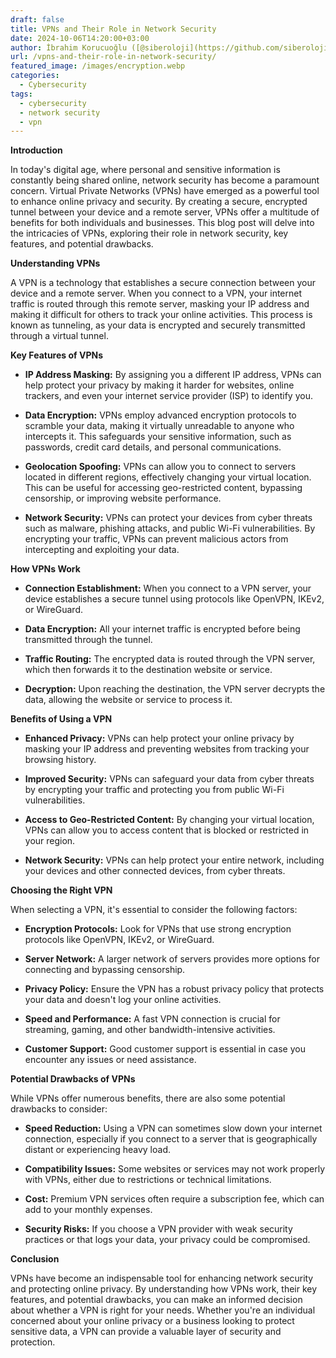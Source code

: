 ```yaml
---
draft: false
title: VPNs and Their Role in Network Security
date: 2024-10-06T14:20:00+03:00
author: İbrahim Korucuoğlu ([@siberoloji](https://github.com/siberoloji))
url: /vpns-and-their-role-in-network-security/
featured_image: /images/encryption.webp
categories:
  - Cybersecurity
tags:
  - cybersecurity
  - network security
  - vpn
---
```



**Introduction**



In today's digital age, where personal and sensitive information is constantly being shared online, network security has become a paramount concern. Virtual Private Networks (VPNs) have emerged as a powerful tool to enhance online privacy and security. By creating a secure, encrypted tunnel between your device and a remote server, VPNs offer a multitude of benefits for both individuals and businesses. This blog post will delve into the intricacies of VPNs, exploring their role in network security, key features, and potential drawbacks.



**Understanding VPNs**



A VPN is a technology that establishes a secure connection between your device and a remote server. When you connect to a VPN, your internet traffic is routed through this remote server, masking your IP address and making it difficult for others to track your online activities. This process is known as tunneling, as your data is encrypted and securely transmitted through a virtual tunnel.



**Key Features of VPNs**


* **IP Address Masking:** By assigning you a different IP address, VPNs can help protect your privacy by making it harder for websites, online trackers, and even your internet service provider (ISP) to identify you.

* **Data Encryption:** VPNs employ advanced encryption protocols to scramble your data, making it virtually unreadable to anyone who intercepts it. This safeguards your sensitive information, such as passwords, credit card details, and personal communications.

* **Geolocation Spoofing:** VPNs can allow you to connect to servers located in different regions, effectively changing your virtual location. This can be useful for accessing geo-restricted content, bypassing censorship, or improving website performance.

* **Network Security:** VPNs can protect your devices from cyber threats such as malware, phishing attacks, and public Wi-Fi vulnerabilities. By encrypting your traffic, VPNs can prevent malicious actors from intercepting and exploiting your data.




**How VPNs Work**


* **Connection Establishment:** When you connect to a VPN server, your device establishes a secure tunnel using protocols like OpenVPN, IKEv2, or WireGuard.

* **Data Encryption:** All your internet traffic is encrypted before being transmitted through the tunnel.

* **Traffic Routing:** The encrypted data is routed through the VPN server, which then forwards it to the destination website or service.

* **Decryption:** Upon reaching the destination, the VPN server decrypts the data, allowing the website or service to process it.




**Benefits of Using a VPN**


* **Enhanced Privacy:** VPNs can help protect your online privacy by masking your IP address and preventing websites from tracking your browsing history.

* **Improved Security:** VPNs can safeguard your data from cyber threats by encrypting your traffic and protecting you from public Wi-Fi vulnerabilities.

* **Access to Geo-Restricted Content:** By changing your virtual location, VPNs can allow you to access content that is blocked or restricted in your region.

* **Network Security:** VPNs can help protect your entire network, including your devices and other connected devices, from cyber threats.




**Choosing the Right VPN**



When selecting a VPN, it's essential to consider the following factors:


* **Encryption Protocols:** Look for VPNs that use strong encryption protocols like OpenVPN, IKEv2, or WireGuard.

* **Server Network:** A larger network of servers provides more options for connecting and bypassing censorship.

* **Privacy Policy:** Ensure the VPN has a robust privacy policy that protects your data and doesn't log your online activities.

* **Speed and Performance:** A fast VPN connection is crucial for streaming, gaming, and other bandwidth-intensive activities.

* **Customer Support:** Good customer support is essential in case you encounter any issues or need assistance.




**Potential Drawbacks of VPNs**



While VPNs offer numerous benefits, there are also some potential drawbacks to consider:


* **Speed Reduction:** Using a VPN can sometimes slow down your internet connection, especially if you connect to a server that is geographically distant or experiencing heavy load.

* **Compatibility Issues:** Some websites or services may not work properly with VPNs, either due to restrictions or technical limitations.

* **Cost:** Premium VPN services often require a subscription fee, which can add to your monthly expenses.

* **Security Risks:** If you choose a VPN provider with weak security practices or that logs your data, your privacy could be compromised.




**Conclusion**



VPNs have become an indispensable tool for enhancing network security and protecting online privacy. By understanding how VPNs work, their key features, and potential drawbacks, you can make an informed decision about whether a VPN is right for your needs. Whether you're an individual concerned about your online privacy or a business looking to protect sensitive data, a VPN can provide a valuable layer of security and protection.
